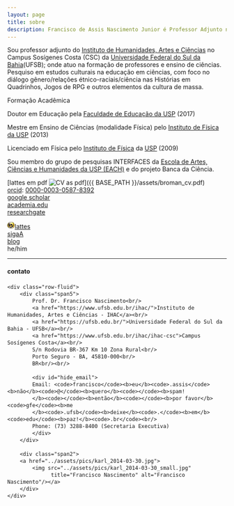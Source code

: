 ```yaml
---
layout: page
title: sobre
description: Francisco de Assis Nascimento Junior é Professor Adjunto no Campus Sosígenes Costa da Universidade Federal do Sul da Bahia, em Porto Seguro (BA); onde atua na formação de professores e pesquisa as relações entre identidade de gênero/relações étnico-raciais no Ensino de Ciências através das Histórias em Quadrinhos de Super-Heróis
---
```


Sou professor adjunto do [Instituto de Humanidades, Artes e Ciências](https://www.ufsb.edu.br/ihac/) no Campus Sosígenes Costa (CSC) da [Universidade Federal do Sul da Bahia](https://ufsb.edu.br/)(UFSB); onde atuo na formação de professores e ensino de ciências. Pesquiso em estudos culturais na educação em ciências, com foco no diálogo gênero/relações étnico-raciais/ciência nas Histórias em Quadrinhos, Jogos de RPG e outros elementos da cultura de massa. 

Formação Acadêmica

Doutor em Educação pela [Faculdade de Educação da USP](http://www4.fe.usp.br/) (2017)

Mestre em Ensino de Ciências (modalidade Física) pelo [Instituto de Física da USP](http://portal.if.usp.br/cpgi/) (2013)

Licenciado em Física pelo [Instituto de Física](http://portal.if.usp.br/ifusp/) da [USP](https://www5.usp.br/)	(2009)

Sou membro do grupo de pesquisas INTERFACES da [Escola de Artes, Ciências e Humanidades da USP (EACH)](http://www5.each.usp.br/) e do projeto Banca da Ciência.


[lattes em pdf ![CV as pdf](icons16/pdf-icon.png)]({{ BASE_PATH }}/assets/broman_cv.pdf)<br/>
[orcid](https://orcid.org): [0000-0003-0587-8392](https://orcid.org/0000-0003-0587-8392)<br/>
[google scholar](https://scholar.google.com.br/citations?user=H8peemwAAAAJ&hl=en)<br/>
[academia.edu](https://ufsb.academia.edu/FranciscoNascimento)<br/>
[researchgate](https://www.researchgate.net/profile/Francisco_Nascimento24)<br/>
<!-- [impactstory](https://impactstory.org/u/0000-0002-4914-6671)<br/> -->
[![lattes](icons16/lattes-icon.png)](http://lattes.cnpq.br/1942359141745184)[lattes](http://lattes.cnpq.br/1942359141745184)<br/>
[sigaA](https://sig.ufsb.edu.br/sigaa/public/docente/portal.jsf?siape=1085938) <br/>
[blog](https://itxesco.github.io/blog) <br/>
he/him

---

<div class="container">
<h4><a name="contact"></a>contato</h4>

    <div class="row-fluid">
        <div class="span5">
            Prof. Dr. Francisco Nascimento<br/>
            <a href="https://www.ufsb.edu.br/ihac/">Instituto de Humanidades, Artes e Ciências - IHAC</a><br/>
            <a href="https://ufsb.edu.br/">Universidade Federal do Sul da Bahia - UFSB</a><br/>
            <a href="https://www.ufsb.edu.br/ihac/ihac-csc">Campus Sosígenes Costa</a><br/>
            S/n Rodovia BR-367 Km 10 Zona Rural<br/>
            Porto Seguro - BA, 45810-000<br/>
            BR<br/><br/>

            <div id="hide_email">
            Email: <code>francisco</code><b>eu</b><code>.assis</code><b>não</b><code>@</code><b>quero</b><code></code><b>spam!
            </b><code></code><b>então</b><code></code><b>por favor</b><code>gfe</code><b>me
            </b><code>.ufsb</code><b>deixe</b><code>.</code><b>em</b><code>edu</code><b>paz!</b><code>.br</code><br/>
            Phone: (73) 3288-8400 (Secretaria Executiva)
            </div>
        </div>

        <div class="span2">
        <a href="../assets/pics/karl_2014-03-30.jpg">
            <img src="../assets/pics/karl_2014-03-30_small.jpg"
                  title="Francisco Nascimento" alt="Francisco Nascimento"/></a>
        </div>
    </div>
</div>
